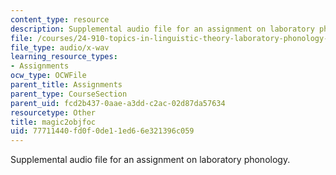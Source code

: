 ```yaml
---
content_type: resource
description: Supplemental audio file for an assignment on laboratory phonology.
file: /courses/24-910-topics-in-linguistic-theory-laboratory-phonology-spring-2007/77711440fd0f0de11ed66e321396c059_magic2objfoc.wav
file_type: audio/x-wav
learning_resource_types:
- Assignments
ocw_type: OCWFile
parent_title: Assignments
parent_type: CourseSection
parent_uid: fcd2b437-0aae-a3dd-c2ac-02d87da57634
resourcetype: Other
title: magic2objfoc
uid: 77711440-fd0f-0de1-1ed6-6e321396c059
---
```

Supplemental audio file for an assignment on laboratory phonology.

